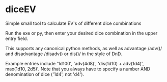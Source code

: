 # diceEV
Simple small tool to calculate EV's of different dice combinations

Run the exe or py, then enter your desired dice combination in the upper entry field.

This supports any canonical python methods, as well as advantage /adv()/ and disadvantage /disadv() or dis()/ in the style of DnD.

Example entries include '1d100', 'adv(4d8)', 'dis(1d10) + adv(1d4)', max(1d10, 2d5)'. Note that you always have to specify a number AND denomination of dice ('1d4', not 'd4').
